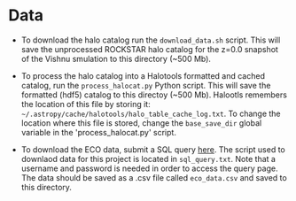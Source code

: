 # Data

* To download the halo catalog run the `download_data.sh` script.  This will save the unprocessed ROCKSTAR halo catalog for the z=0.0 snapshot of the Vishnu smulation to this directory (~500 Mb).

* To process the halo catalog into a Halotools formatted and cached catalog, run the `process_halocat.py` Python script.  This will save the  formatted (hdf5) catalog to this directoy (~500 Mb).  Halootls remembers the location of this file by storing it: `~/.astropy/cache/halotools/halo_table_cache_log.txt`.  To change the location where this file is stored, change the `base_save_dir` global variable in the 'process_halocat.py' script. 

* To download the ECO data, submit a SQL query [here](http://resolve.renci.org/eco/public/query.py/doit).  The script used to downlaod data for this project is located in `sql_query.txt`.  Note that a username and password is needed in order to access the query page.  The data should be saved as a .csv file called `eco_data.csv` and saved to this directory.